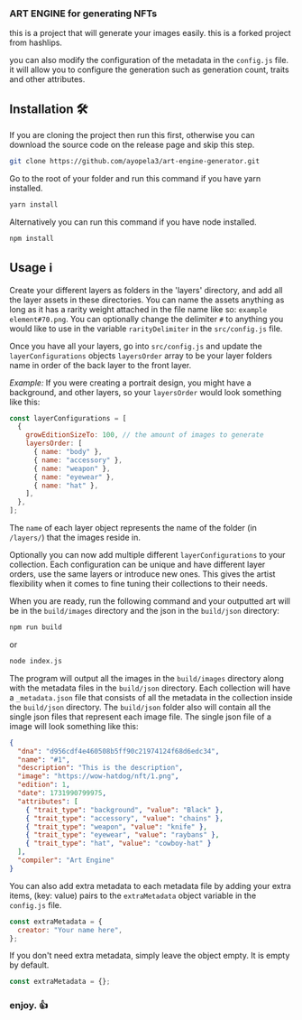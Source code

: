 ### ART ENGINE for generating NFTs

this is a project that will generate your images easily. this is a forked project from hashlips.

you can also modify the configuration of the metadata in the `config.js` file. it will allow you to configure the generation such as generation count, traits and other attributes.

## Installation 🛠️

If you are cloning the project then run this first, otherwise you can download the source code on the release page and skip this step.

```sh
git clone https://github.com/ayopela3/art-engine-generator.git
```

Go to the root of your folder and run this command if you have yarn installed.

```sh
yarn install
```

Alternatively you can run this command if you have node installed.

```sh
npm install
```

## Usage ℹ️

Create your different layers as folders in the 'layers' directory, and add all the layer assets in these directories. You can name the assets anything as long as it has a rarity weight attached in the file name like so: `example element#70.png`. You can optionally change the delimiter `#` to anything you would like to use in the variable `rarityDelimiter` in the `src/config.js` file.

Once you have all your layers, go into `src/config.js` and update the `layerConfigurations` objects `layersOrder` array to be your layer folders name in order of the back layer to the front layer.

_Example:_ If you were creating a portrait design, you might have a background, and other layers, so your `layersOrder` would look something like this:

```js
const layerConfigurations = [
  {
    growEditionSizeTo: 100, // the amount of images to generate
    layersOrder: [
      { name: "body" },
      { name: "accessory" },
      { name: "weapon" },
      { name: "eyewear" },
      { name: "hat" },
    ],
  },
];
```

The `name` of each layer object represents the name of the folder (in `/layers/`) that the images reside in.

Optionally you can now add multiple different `layerConfigurations` to your collection. Each configuration can be unique and have different layer orders, use the same layers or introduce new ones. This gives the artist flexibility when it comes to fine tuning their collections to their needs.

When you are ready, run the following command and your outputted art will be in the `build/images` directory and the json in the `build/json` directory:

```sh
npm run build
```

or

```sh
node index.js
```

The program will output all the images in the `build/images` directory along with the metadata files in the `build/json` directory. Each collection will have a `_metadata.json` file that consists of all the metadata in the collection inside the `build/json` directory. The `build/json` folder also will contain all the single json files that represent each image file. The single json file of a image will look something like this:

```json
{
  "dna": "d956cdf4e460508b5ff90c21974124f68d6edc34",
  "name": "#1",
  "description": "This is the description",
  "image": "https://wow-hatdog/nft/1.png",
  "edition": 1,
  "date": 1731990799975,
  "attributes": [
    { "trait_type": "background", "value": "Black" },
    { "trait_type": "accessory", "value": "chains" },
    { "trait_type": "weapon", "value": "knife" },
    { "trait_type": "eyewear", "value": "raybans" },
    { "trait_type": "hat", "value": "cowboy-hat" }
  ],
  "compiler": "Art Engine"
}
```

You can also add extra metadata to each metadata file by adding your extra items, (key: value) pairs to the `extraMetadata` object variable in the `config.js` file.

```js
const extraMetadata = {
  creator: "Your name here",
};
```

If you don't need extra metadata, simply leave the object empty. It is empty by default.

```js
const extraMetadata = {};
```

### enjoy. 👍
